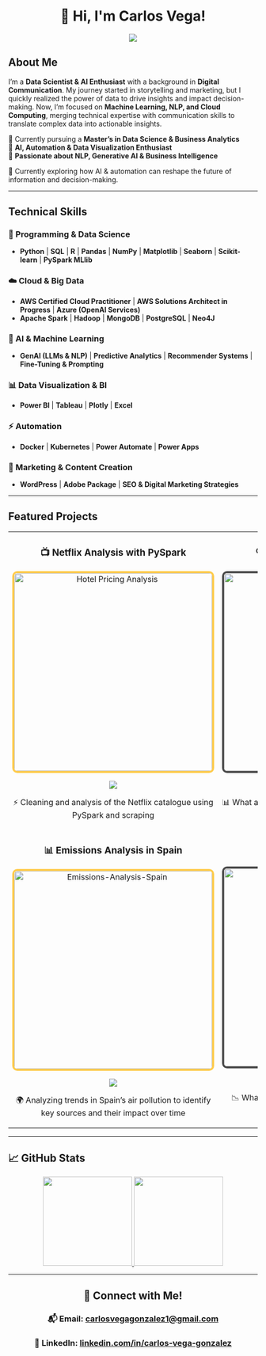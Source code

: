 <div align="center">
<h1 align="center">👋 Hi, I'm Carlos Vega!</h1>
<img src="https://i.imgur.com/Jvd2dN1.png">
</div>

## About Me  

I’m a **Data Scientist & AI Enthusiast** with a background in **Digital Communication**. My journey started in storytelling and marketing, but I quickly realized the power of data to drive insights and impact decision-making. Now, I’m focused on **Machine Learning, NLP, and Cloud Computing**, merging technical expertise with communication skills to translate complex data into actionable insights.

🔹 Currently pursuing a **Master’s in Data Science & Business Analytics**  
🔹 **AI, Automation & Data Visualization Enthusiast**  
🔹 **Passionate about NLP, Generative AI & Business Intelligence**  

📍 Currently exploring how AI & automation can reshape the future of information and decision-making.

---

## Technical Skills  

### **📌 Programming & Data Science**  
- **Python** | **SQL** | **R** | **Pandas** | **NumPy** | **Matplotlib** | **Seaborn** | **Scikit-learn** | **PySpark MLlib**  

### **☁️ Cloud & Big Data**  
- **AWS Certified Cloud Practitioner** | **AWS Solutions Architect in Progress** | **Azure (OpenAI Services)**
- **Apache Spark** | **Hadoop** | **MongoDB** | **PostgreSQL** | **Neo4J**  

### **🤖 AI & Machine Learning**  
- **GenAI (LLMs & NLP)** | **Predictive Analytics** | **Recommender Systems** | **Fine-Tuning & Prompting**  

### **📊 Data Visualization & BI**  
- **Power BI** | **Tableau** | **Plotly** | **Excel**  

### **⚡ Automation**  
- **Docker** | **Kubernetes** | **Power Automate** | **Power Apps**  

### **🎯 Marketing & Content Creation**  
- **WordPress** | **Adobe Package** | **SEO & Digital Marketing Strategies**  

---

## Featured Projects  

<table>
<tr>
  <td width="50%">
    <h3 align="center">📺 Netflix Analysis with PySpark</h3>
    <div align="center">
      <a href="https://github.com/carlosvegag1/Netflix-Pyspark-Analysis" target="_blank">
        <img src="https://i.imgur.com/tdaMvJP.png" width="400" style="border: 4px solid #FFCC4D; border-radius: 10px;" alt="Hotel Pricing Analysis">
      </a>
      <p>
        <a href="https://github.com/carlosvegag1/Netflix-Pyspark-Analysis" target="_blank">
          <img src="https://img.shields.io/badge/Code-GitHub-FFCC4D?style=for-the-badge&logo=github&logoColor=white">
        </a>
      </p>
      <p> ⚡ Cleaning and analysis of the Netflix catalogue using PySpark and scraping</p>
    </div>
  </td>
  
  <td width="50%">
    <h3 align="center">🔍 Traffic Accidents in Madrid</h3>
    <div align="center">
      <a href="https://github.com/carlosvegag1/Accidents-Analysis-Madrid/tree/main" target="_blank">
        <img src="https://i.imgur.com/FJH0b4k.png" width="400" style="border: 4px solid #4A4A4A; border-radius: 10px;" alt="Traffic Accidents in Madrid">
      </a>
      <p>
        <a href="https://github.com/carlosvegag1/Accidents-Analysis-Madrid/tree/main" target="_blank">
          <img src="https://img.shields.io/badge/Code-GitHub-4A4A4A?style=for-the-badge&logo=github&logoColor=black&labelColor=FFCC4D">
        </a>
      </p>
      <p>📊 What are the most dangerous weeks, days or hours to drive in Madrid?</p>
    </div>
  </td>
</tr>

<tr>
  <td width="50%">
    <h3 align="center">📊 Emissions Analysis in Spain</h3>
    <div align="center">
      <a href="https://github.com/carlosvegag1/Emissions-Analysis-Spain" target="_blank">
        <img src="https://i.imgur.com/pLEON4s.png" width="400" style="border: 4px solid #FFCC4D; border-radius: 10px;" alt="Emissions-Analysis-Spain">
      </a>
      <p>
        <a href="https://github.com/carlosvegag1/Emissions-Analysis-Spain" target="_blank">
          <img src="https://img.shields.io/badge/Code-GitHub-FFCC4D?style=for-the-badge&logo=github&logoColor=white&labelColor=4A4A4A">
        </a>
      </p>
      <p>🌍 Analyzing trends in Spain’s air pollution to identify key sources and their impact over time</p>
    </div>
  </td>
  
  <td width="50%">
    <h3 align="center">🏨 Hotel Pricing Analysis</h3>
    <div align="center">
      <a href="https://github.com/carlosvegag1/hotel-customer-analysis/" target="_blank">
        <img src="https://i.imgur.com/eM89suS.png" width="400" style="border: 4px solid #4A4A4A; border-radius: 10px;" alt="Hotel Pricing Analysis">
      </a>
      <p>
        <a href="https://github.com/carlosvegag1/hotel-customer-analysis/" target="_blank">
          <img src="https://img.shields.io/badge/Code-GitHub-4A4A4A?style=for-the-badge&logo=github&logoColor=black&labelColor=FFCC4D">
        </a>
      </p>
      <p>📉 What factors influence hotel prices? Do longer stays always mean higher prices?</p>
    </div>
  </td>
</tr>
</table>

---

## 📈 GitHub Stats

<p align="center">
<a href="https://github.com/carlosvegag1">
  <img height="180em" src="https://github-readme-stats-eight-theta.vercel.app/api?username=carlosvegag1&show_icons=true&theme=radical&bg_color=000000&title_color=FFFFFF&text_color=FFFFFF&icon_color=FFCC4D&include_all_commits=true&count_private=true"/>
  <img height="180em" src="https://github-readme-stats-eight-theta.vercel.app/api/top-langs/?username=carlosvegag1&layout=compact&langs_count=8&theme=radical&bg_color=000000&title_color=FFFFFF&text_color=FFFFFF&icon_color=FFFFFF"/>
</a>
</p>



---

<div align="center">
<h2 align="center">🔗 Connect with Me!</h2>
<h3 align="center">📬 Email: <a href="mailto:carlosvegagonzalez1@gmail.com">carlosvegagonzalez1@gmail.com</a></h3>
<h3 align="center">🔗 LinkedIn: <a href="https://www.linkedin.com/in/carlos-vega-gonzalez">linkedin.com/in/carlos-vega-gonzalez</a></h3>
</div>
</div>
</div>
